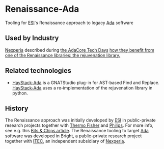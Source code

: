 # Renaissance-Ada
Tooling for [ESI](esi.nl)'s Renaissance approach to legacy [Ada](https://en.wikipedia.org/wiki/Ada_(programming_language)) software

## Used by Industry
[Nexperia](https://www.nexperia.com) described during [the AdaCore Tech Days](https://events.adacore.com/eutechday2021) 
[how they benefit from one of the Renaissance libraries: the rejuvenation library.](https://www.youtube.com/watch?v=EHrd-9wgALM) 

## Related technologies
* [HayStack-Ada](https://github.com/BurritoZz/Haystack-Ada) is a GNATStudio plug-in for AST-based Find and Replace. 
[HayStack-Ada](https://github.com/BurritoZz/Haystack-Ada) uses a re-implementation of the rejuvenation library in python.

## History
The Renaissance approach was initially developed by [ESI](https://esi.nl)
in public-private research projects together with [Thermo Fisher](thermofisher.com) and [Philips](philips.com).
For more info, see e.g. this 
[Bits & Chips article](https://bits-chips.nl/artikel/esi-helps-thermo-fisher-and-philips-grease-their-software-machines).
The Renaissance tooling to target [Ada](https://en.wikipedia.org/wiki/Ada_(programming_language)) software
was developed in Bright, 
a public-private research project together with [ITEC](itecequipment.com), an independent subsidiary of [Nexperia](nexperia.com).